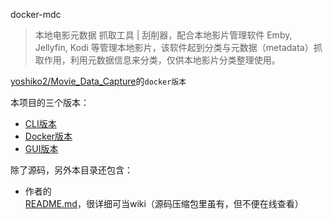 docker-mdc


> 本地电影元数据 抓取工具 | 刮削器，配合本地影片管理软件 Emby, Jellyfin, Kodi 等管理本地影片，该软件起到分类与元数据（metadata）抓取作用，利用元数据信息来分类，仅供本地影片分类整理使用。


[yoshiko2/Movie_Data_Capture](https://github.com/yoshiko2/Movie_Data_Capture)的`docker版本`


本项目的三个版本：
- [CLI版本](https://github.com/yoshiko2/Movie_Data_Capture)
- [Docker版本](https://github.com/VergilGao/docker-mdc)
- [GUI版本](https://github.com/moyy996/AVDC)


除了源码，另外本目录还包含：
- 作者的[README.md](./author-README.md)，很详细可当wiki（源码压缩包里虽有，但不便在线查看）
